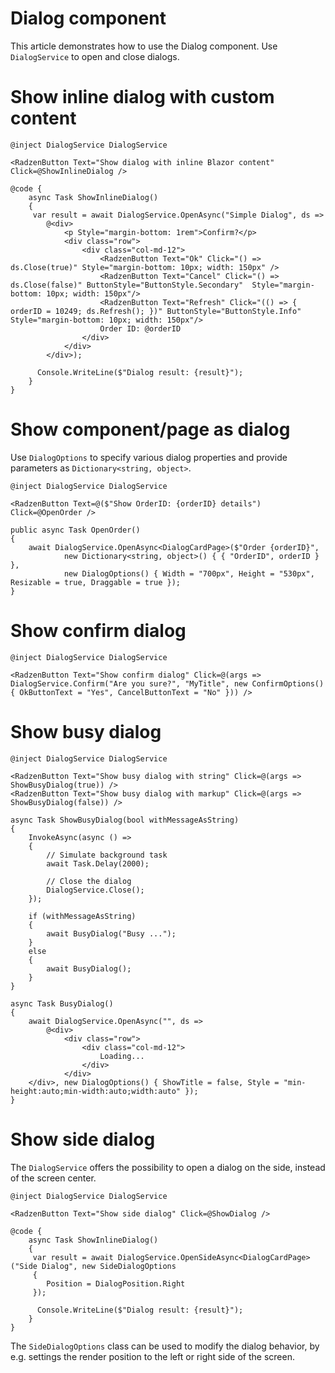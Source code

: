 # Dialog component
This article demonstrates how to use the Dialog component. Use `DialogService` to open and close dialogs. 

# Show inline dialog with custom content

```
@inject DialogService DialogService

<RadzenButton Text="Show dialog with inline Blazor content" Click=@ShowInlineDialog />

@code {
    async Task ShowInlineDialog()
    {
     var result = await DialogService.OpenAsync("Simple Dialog", ds =>
        @<div>
            <p Style="margin-bottom: 1rem">Confirm?</p>
            <div class="row">
                <div class="col-md-12">
                    <RadzenButton Text="Ok" Click="() => ds.Close(true)" Style="margin-bottom: 10px; width: 150px" />
                    <RadzenButton Text="Cancel" Click="() => ds.Close(false)" ButtonStyle="ButtonStyle.Secondary"  Style="margin-bottom: 10px; width: 150px"/>
                    <RadzenButton Text="Refresh" Click="(() => { orderID = 10249; ds.Refresh(); })" ButtonStyle="ButtonStyle.Info"  Style="margin-bottom: 10px; width: 150px"/>
                    Order ID: @orderID
                </div>
            </div>
        </div>);
    
      Console.WriteLine($"Dialog result: {result}");
    }
}
```

# Show component/page as dialog
Use `DialogOptions` to specify various dialog properties and provide parameters as `Dictionary<string, object>`.

```
@inject DialogService DialogService

<RadzenButton Text=@($"Show OrderID: {orderID} details") Click=@OpenOrder />

public async Task OpenOrder()
{
    await DialogService.OpenAsync<DialogCardPage>($"Order {orderID}",
            new Dictionary<string, object>() { { "OrderID", orderID } },
            new DialogOptions() { Width = "700px", Height = "530px", Resizable = true, Draggable = true });
}
```

# Show confirm dialog

```
@inject DialogService DialogService

<RadzenButton Text="Show confirm dialog" Click=@(args => DialogService.Confirm("Are you sure?", "MyTitle", new ConfirmOptions() { OkButtonText = "Yes", CancelButtonText = "No" })) />
```

# Show busy dialog

```
@inject DialogService DialogService

<RadzenButton Text="Show busy dialog with string" Click=@(args => ShowBusyDialog(true)) />
<RadzenButton Text="Show busy dialog with markup" Click=@(args => ShowBusyDialog(false)) />

async Task ShowBusyDialog(bool withMessageAsString)
{
    InvokeAsync(async () =>
    {
        // Simulate background task
        await Task.Delay(2000);

        // Close the dialog
        DialogService.Close();
    });

    if (withMessageAsString)
    {
        await BusyDialog("Busy ...");
    }
    else
    {
        await BusyDialog();
    }
}

async Task BusyDialog()
{
    await DialogService.OpenAsync("", ds =>
        @<div>
            <div class="row">
                <div class="col-md-12">
                    Loading...
                </div>
            </div>
    </div>, new DialogOptions() { ShowTitle = false, Style = "min-height:auto;min-width:auto;width:auto" });
}
```

# Show side dialog

The `DialogService` offers the possibility to open a dialog on the side, instead of the screen center.

```
@inject DialogService DialogService

<RadzenButton Text="Show side dialog" Click=@ShowDialog />

@code {
    async Task ShowInlineDialog()
    {
     var result = await DialogService.OpenSideAsync<DialogCardPage>("Side Dialog", new SideDialogOptions
     {
        Position = DialogPosition.Right
     });
    
      Console.WriteLine($"Dialog result: {result}");
    }
}
```

The `SideDialogOptions` class can be used to modify the dialog behavior, by e.g. settings the render position to the left or right side of the screen.